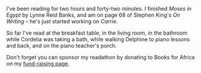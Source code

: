 <!--
.. title: 10:42 a.m.
.. date: 2010-10-09 10:46:55
.. author: Amy Brown
-->

I've been reading for two hours and forty-two minutes. I finished
<em>Moses in Egypt</em> by Lynne Reid Banks, and am on page 68
of Stephen King's <em>On Writing</em> &ndash; he's just started working
on <em>Carrie</em>.

So far I've read at the breakfast table, in the living room, in
the bathroom while Cordelia was taking a bath, while walking
Delphine to piano lessons and back, and on the piano teacher's porch.

Don't forget you can sponsor my readathon by donating to Books
for Africa on my 
<a href="http://www.firstgiving.com/amyrhoda">fund-raising page</a>.

